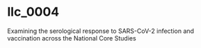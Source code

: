 # llc_0004
Examining the serological response to SARS-CoV-2 infection and vaccination across the National Core Studies
